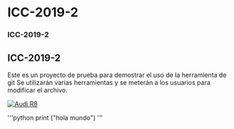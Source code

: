 # ICC-2019-2
### ICC-2019-2
## ICC-2019-2
Este es un proyecto de prueba para demostrar el uso de la herramienta de git
Se utilizarán varias herramientas y se meterán a los usuarios para modificar el archivo.

[![Audi R8](http://img.youtube.com/vi/KOxbO0EI4MA/0.jpg)](https://www.youtube.com/watch?v=KOxbO0EI4MA "Audi R8")

'''python
print ("hola mundo")
'''
